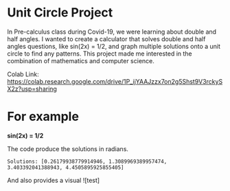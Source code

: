 # Unit Circle Project
In Pre-calculus class during Covid-19, we were learning about double and half angles. I wanted to create a calculator that solves double and half angles questions, like sin(2x) = 1/2, and graph multiple solutions onto a unit circle to find any patterns. This project made me interested in the combination of mathematics and computer science.   

Colab Link: https://colab.research.google.com/drive/1P_ijYAAJzzx7on2g5Shst9V3rckySX2z?usp=sharing<br>

# For example
**sin(2x) = 1/2**

The code produce the solutions in radians. 
```
Solutions: [0.26179938779914946, 1.3089969389957474, 3.403392041388943, 4.4505895925855405]
```

And also provides a visual 
![test]
